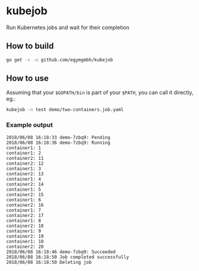 # kubejob
Run Kubernetes jobs and wait for their completion

## How to build
```bash
go get -v -u github.com/egymgmbh/kubejob
```

## How to use
Assuming that your `$GOPATH/bin` is part of your `$PATH`, you can call it directly, eg.:
```bash
kubejob -n test demo/two-containers.job.yaml
```

### Example output
```
2018/06/08 16:18:33 demo-7zbq9: Pending
2018/06/08 16:18:36 demo-7zbq9: Running
container1: 1
container1: 2
container2: 11
container2: 12
container1: 3
container2: 13
container1: 4
container2: 14
container1: 5
container2: 15
container1: 6
container2: 16
container1: 7
container2: 17
container1: 8
container2: 18
container1: 9
container2: 19
container1: 10
container2: 20
2018/06/08 16:18:46 demo-7zbq9: Succeeded
2018/06/08 16:18:50 Job completed successfully
2018/06/08 16:18:50 Deleting job
```
